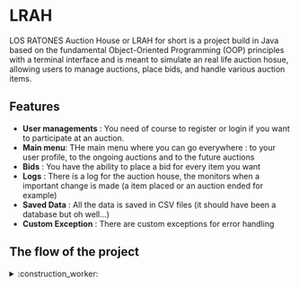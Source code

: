 # LRAH

LOS RATONES Auction House or LRAH for short is a project build in Java based on the fundamental Object-Oriented Programming (OOP) principles with a terminal interface and is meant to simulate an real life auction hosue, allowing users to manage auctions, place bids, and handle various auction items.

## Features
- **User managements** : You need of course to register or login if you want to participate at an auction.
- **Main menu**: THe main menu where you can go everywhere : to your user profile, to the ongoing auctions and to the future auctions
- **Bids** : You have the ability to place a bid for every item you want
- **Logs** : There is a log for the auction house, the monitors when a important change is made (a item placed or an auction ended for example)
- **Saved Data** : All the data is saved in CSV files (it should have been a database but oh well...)
- **Custom Exception** : There are custom exceptions for error handling



## The flow of the project
<details>
<summary> :construction_worker: </summary>
The first thing you need to do when starting is of course to create an account. From there you arrive at the main menu where i can check to see an ongoing auction and if there are some items of interest. 
If not you can always see what type of auctions are going to be in the future (maybe you are looking for a nice art auction). 
Anyway, if any items on the ongoing auction are really interesting you can place a bid for them. When the auction ends and you are the highest bidder, congratulations! You are now the new owner of the item. 
Let's say you don't want to bid for an item, but want to put an item up for bidding, you can always register the item for a future auction. 
If you are done bidding, can always check your profile to see your new items.
</details>
